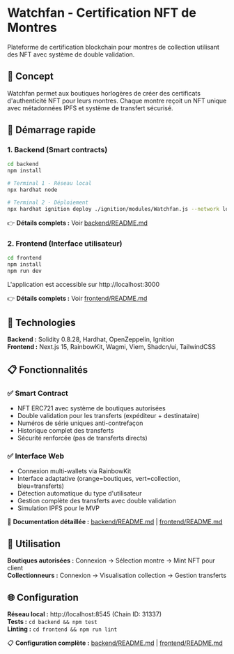 # Watchfan - Certification NFT de Montres

Plateforme de certification blockchain pour montres de collection utilisant des NFT avec système de double validation.

## 🎯 Concept

Watchfan permet aux boutiques horlogères de créer des certificats d'authenticité NFT pour leurs montres. Chaque montre reçoit un NFT unique avec métadonnées IPFS et système de transfert sécurisé.

## 🚀 Démarrage rapide

### 1. Backend (Smart contracts)
```bash
cd backend
npm install

# Terminal 1 - Réseau local
npx hardhat node

# Terminal 2 - Déploiement 
npx hardhat ignition deploy ./ignition/modules/Watchfan.js --network localhost
```

👉 **Détails complets :** Voir [backend/README.md](backend/README.md)

### 2. Frontend (Interface utilisateur)
```bash
cd frontend
npm install
npm run dev
```

L'application est accessible sur http://localhost:3000

👉 **Détails complets :** Voir [frontend/README.md](frontend/README.md)

## 🔧 Technologies

**Backend :** Solidity 0.8.28, Hardhat, OpenZeppelin, Ignition  
**Frontend :** Next.js 15, RainbowKit, Wagmi, Viem, Shadcn/ui, TailwindCSS

## 📋 Fonctionnalités

### ✅ Smart Contract
- NFT ERC721 avec système de boutiques autorisées
- Double validation pour les transferts (expéditeur + destinataire)
- Numéros de série uniques anti-contrefaçon
- Historique complet des transferts
- Sécurité renforcée (pas de transferts directs)

### ✅ Interface Web
- Connexion multi-wallets via RainbowKit
- Interface adaptative (orange=boutiques, vert=collection, bleu=transferts)
- Détection automatique du type d'utilisateur
- Gestion complète des transferts avec double validation
- Simulation IPFS pour le MVP

📖 **Documentation détaillée :** [backend/README.md](backend/README.md) | [frontend/README.md](frontend/README.md)

## 📝 Utilisation

**Boutiques autorisées :** Connexion → Sélection montre → Mint NFT pour client  
**Collectionneurs :** Connexion → Visualisation collection → Gestion transferts

## 🌐 Configuration

**Réseau local :** http://localhost:8545 (Chain ID: 31337)  
**Tests :** `cd backend && npm test`  
**Linting :** `cd frontend && npm run lint`

📋 **Configuration complète :** [backend/README.md](backend/README.md) | [frontend/README.md](frontend/README.md)
